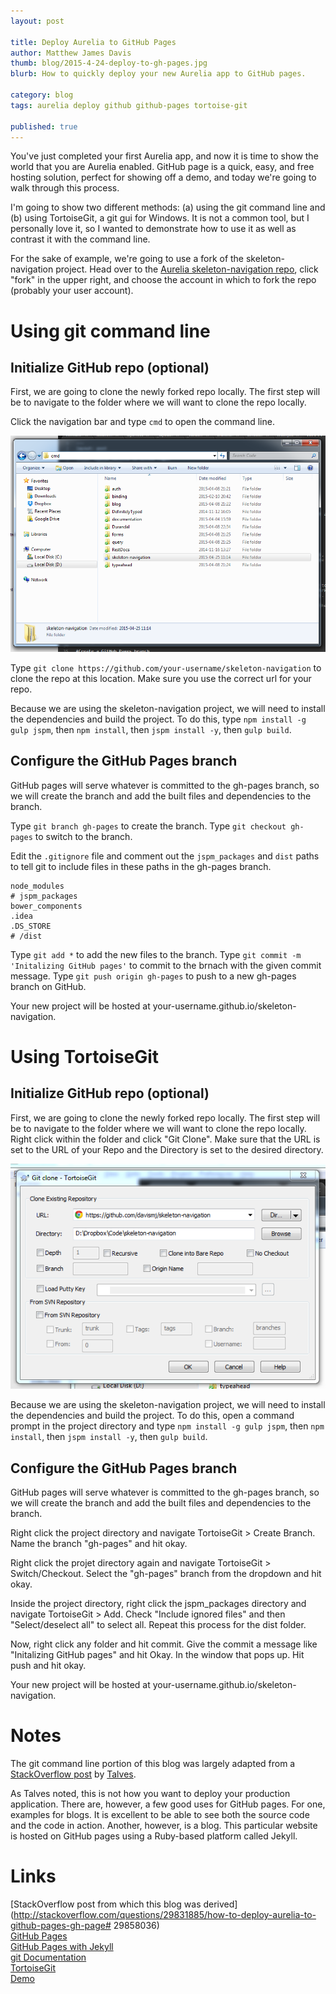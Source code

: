 ```yaml
---
layout: post

title: Deploy Aurelia to GitHub Pages
author: Matthew James Davis
thumb: blog/2015-4-24-deploy-to-gh-pages.jpg
blurb: How to quickly deploy your new Aurelia app to GitHub pages.

category: blog
tags: aurelia deploy github github-pages tortoise-git

published: true
---
```

You've just completed your first Aurelia app, and now it is time to show the world that you are Aurelia enabled. GitHub page is a quick, easy, and free hosting solution, perfect for showing off a demo, and today we're going to walk through this process. 

I'm going to show two different methods: (a) using the git command line and (b) using TortoiseGit, a git gui for Windows. It is not a common tool, but I personally love it, so I wanted to demonstrate how to use it as well as contrast it with the command line.

For the sake of example, we're going to use a fork of the skeleton-navigation project. Head over to the [Aurelia skeleton-navigation repo](https://github.com/aurelia/skeleton-navigation), click "fork" in the upper right, and choose the account in which to fork the repo (probably your user account).

# Using git command line

## Initialize GitHub repo (optional)

First, we are going to clone the newly forked repo locally. The first step will be to navigate to the folder where we will want to clone the repo locally.

Click the navigation bar and type `cmd` to open the command line.

![Opening a command window from the Windows Explorer](/images/blog/2015-4-24-ss1.png)

Type `git clone https://github.com/your-username/skeleton-navigation` to clone the repo at this location. Make sure you use the correct url for your repo.

Because we are using the skeleton-navigation project, we will need to install the dependencies and build the project. To do this, type `npm install -g gulp jspm`, then `npm install`, then `jspm install -y`, then `gulp build`.

## Configure the GitHub Pages branch

GitHub pages will serve whatever is committed to the gh-pages branch, so we will create the branch and add the built files and dependencies to the branch.

Type `git branch gh-pages` to create the branch.
Type `git checkout gh-pages` to switch to the branch.

Edit the `.gitignore` file and comment out the `jspm_packages` and `dist` paths to tell git to include files in these paths in the gh-pages branch.

```
node_modules
# jspm_packages
bower_components
.idea
.DS_STORE
# /dist
```

Type `git add *` to add the new files to the branch.
Type `git commit -m 'Initalizing GitHub pages'` to commit to the brnach with the given commit message.
Type `git push origin gh-pages` to push to a new gh-pages branch on GitHub.

Your new project will be hosted at your-username.github.io/skeleton-navigation.

# Using TortoiseGit

## Initialize GitHub repo (optional)

First, we are going to clone the newly forked repo locally. The first step will be to navigate to the folder where we will want to clone the repo locally. Right click within the folder and click "Git Clone". Make sure that the URL is set to the URL of your Repo and the Directory is set to the desired directory.

![Git Clone dialog](/images/blog/2015-4-24-ss2.png)

Because we are using the skeleton-navigation project, we will need to install the dependencies and build the project. To do this, open a command prompt in the project directory and type `npm install -g gulp jspm`, then `npm install`, then `jspm install -y`, then `gulp build`.

## Configure the GitHub Pages branch

GitHub pages will serve whatever is committed to the gh-pages branch, so we will create the branch and add the built files and dependencies to the branch.

Right click the project directory and navigate TortoiseGit > Create Branch. Name the branch "gh-pages" and hit okay.

Right click the projet directory again and navigate TortoiseGit > Switch/Checkout. Select the "gh-pages" branch from the dropdown and hit okay.

Inside the project directory, right click the jspm_packages directory and navigate TortoiseGit > Add. Check "Include ignored files" and then "Select/deselect all" to select all. Repeat this process for the dist folder.

Now, right click any folder and hit commit. Give the commit a message like "Initalizing GitHub pages" and hit Okay. In the window that pops up. Hit push and hit okay.

Your new project will be hosted at your-username.github.io/skeleton-navigation.

# Notes

The git command line portion of this blog was largely adapted from a [StackOverflow post](http://stackoverflow.com/a/29858036/1981050) by [Talves](http://stackoverflow.com/users/2597114/talves).

As Talves noted, this is not how you want to deploy your production application. There are, however, a few good uses for GitHub pages. For one, examples for blogs. It is excellent to be able to see both the source code and the code in action. Another, however, is a blog. This particular website is hosted on GitHub pages using a Ruby-based platform called Jekyll.

# Links

[StackOverflow post from which this blog was derived](http://stackoverflow.com/questions/29831885/how-to-deploy-aurelia-to-github-pages-gh-page# 29858036)<br />
[GitHub Pages](https://help.github.com/articles/user-organization-and-project-pages/)<br />
[GitHub Pages with Jekyll](https://help.github.com/articles/using-jekyll-with-pages/)<br />
[git Documentation](http://git-scm.com/documentation)<br />
[TortoiseGit](https://code.google.com/p/tortoisegit/)<br />
[Demo](http://davismj.github.io/skeleton-navigation/)